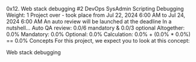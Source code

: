 0x12. Web stack debugging #2
DevOps
SysAdmin
Scripting
Debugging
 Weight: 1
 Project over - took place from Jul 22, 2024 6:00 AM to Jul 24, 2024 6:00 AM
 An auto review will be launched at the deadline
In a nutshell…
Auto QA review: 0.0/6 mandatory & 0.0/3 optional
Altogether:  0.0%
Mandatory: 0.0%
Optional: 0.0%
Calculation:  0.0% + (0.0% * 0.0%)  == 0.0%
Concepts
For this project, we expect you to look at this concept:

Web stack debugging
